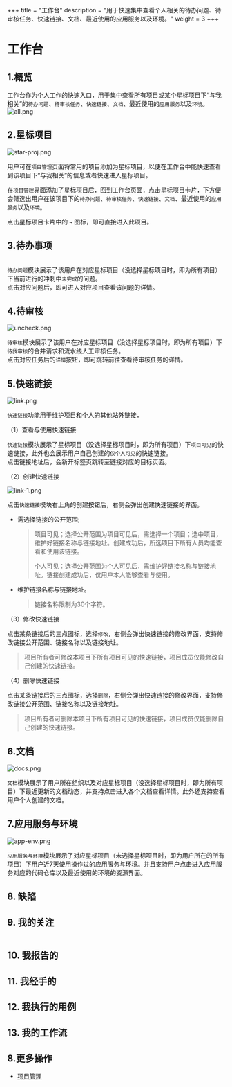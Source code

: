 +++
title = "工作台"
description = "用于快速集中查看个人相关的待办问题、待审核任务、快速链接、文档、最近使用的应用服务以及环境。"
weight = 3
+++


# 工作台      

## 1.概览
工作台作为个人工作的快速入口，用于集中查看所有项目或某个星标项目下“与我相关”的`待办问题`、`待审核任务`、`快速链接`、`文档`、最近使用的`应用服务`以及`环境`。
<img src="https://file.open.hand-china.com/hsop-image/doc_classify/0/3aa86dc194664b88a6066e38b239db2b/all.png" alt="all.png" width="auto" height="auto" />


## 2.星标项目

<img src="https://file.open.hand-china.com/hsop-image/doc_classify/0/3f19415afe40442d8268cb6eef578075/star-proj.png" alt="star-proj.png" width="auto" height="auto" />

用户可在`项目管理`页面将常用的项目添加为星标项目，以便在工作台中能快速查看到该项目下“与我相关”的信息或者快速进入星标项目。      

在`项目管理`界面添加了星标项目后，回到工作台页面，点击星标项目卡片，下方便会筛选出用户在该项目下的`待办问题`、`待审核任务`、`快速链接`、`文档`、最近使用的`应用服务`以及`环境`。

点击星标项目卡片中的 `→` 图标，即可直接进入此项目。

## 3.待办事项

<img src="https://file.open.hand-china.com/hsop-doc/doc_classify/0/536b92c6a5b94a009f0daf713f504b9a@image.png" alt="" width="auto" height="auto" />

`待办问题`模块展示了该用户在对应星标项目（没选择星标项目时，即为所有项目）下当前进行的冲刺中`未完成`的问题。    
点击对应问题后，即可进入对应项目查看该问题的详情。      


## 4.待审核


<img src="https://file.open.hand-china.com/hsop-image/doc_classify/0/e15ee48c92fd4005836a7f2ece5daf52/uncheck.png" alt="uncheck.png" width="auto" height="auto" />

`待审核`模块展示了该用户在对应星标项目（没选择星标项目时，即为所有项目）下`待我审核`的合并请求和流水线人工审核任务。    
点击对应任务后的`详情`按钮，即可跳转前往查看待审核任务的详情。 


## 5.快速链接   

<img src="https://file.open.hand-china.com/hsop-image/doc_classify/0/fbc9a2bde1fd42d0a016a10b9a135809/link.png" alt="link.png" width="auto" height="auto" />

`快速链接`功能用于维护项目和个人的其他站外链接，

（1）查看与使用快速链接     

`快速链接`模块展示了星标项目（没选择星标项目时，即为所有项目）下`项目可见`的快速链接，此外也会展示用户自己创建的`仅个人可见`的快速链接。       
点击链接地址后，会新开标签页跳转至链接对应的目标页面。        

（2）创建快速链接   

<img src="https://file.open.hand-china.com/hsop-image/doc_classify/0/449bd97a29b24b0299c5cf8c3117dbf1/link-1.png" alt="link-1.png" width="auto" height="auto" />


点击`快速链接`模块右上角的创建按钮后，右侧会弹出创建快速链接的界面。    

- 需选择链接的公开范围;     
    
    > 项目可见；选择公开范围为项目可见后，需选择一个项目；选中项目，维护好链接名称与链接地址。创建成功后，所选项目下所有人员均能查看和使用该链接。
    > 
    > 个人可见：选择公开范围为个人可见后，需维护好链接名称与链接地址。链接创建成功后，仅用户本人能够查看与使用。   


- 维护链接名称与链接地址。

    > 链接名称限制为30个字符。


（3）修改快速链接   

点击某条链接后的三点图标，选择`修改`，右侧会弹出快速链接的修改界面，支持修改链接公开范围、链接名称以及链接地址。    

<blockquote class="note">
项目所有者可修改本项目下所有项目可见的快速链接，项目成员仅能修改自己创建的快速链接。

</blockquote>

（4）删除快速链接   

点击某条链接后的三点图标，选择`删除`，右侧会弹出快速链接的修改界面，支持修改链接公开范围、链接名称以及链接地址。    

<blockquote class="note">
项目所有者可删除本项目下所有项目可见的快速链接，项目成员仅能删除自己创建的快速链接。

</blockquote>

## 6.文档

<img src="https://file.open.hand-china.com/hsop-image/doc_classify/0/4c165413848a45bb97eefcac76f0f191/docs.png" alt="docs.png" width="auto" height="auto" />


`文档`模块展示了用户所在组织以及对应星标项目（没选择星标项目时，即为所有项目）下最近更新的文档动态，并支持点击进入各个文档查看详情。此外还支持查看用户个人创建的文档。


## 7.应用服务与环境

<img src="https://file.open.hand-china.com/hsop-image/doc_classify/0/5ed0f966ba8b4f818d4a9fe57d6f1815/app-env.png" alt="app-env.png" width="auto" height="auto" />


`应用服务与环境`模块展示了对应星标项目（未选择星标项目时，即为用户所在的所有项目）下用户近7天使用操作过的应用服务与环境。并且支持用户点击进入应用服务对应的代码仓库以及最近使用的环境的资源界面。

## 8. 缺陷

## 9. 我的关注


<img src="https://file.open.hand-china.com/hsop-doc/doc_classify/0/5957696bd3a443abb1ce61f8f456d754@image.png" alt="" width="auto" height="auto" />


## 10. 我报告的

## 11. 我经手的

## 12. 我执行的用例

## 13. 我的工作流

## 8.更多操作  

- [项目管理](../createapp)  